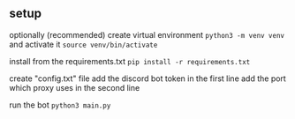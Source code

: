 setup
---
optionally (recommended) create virtual environment `python3 -m venv venv`
and activate it `source venv/bin/activate`

install from the requirements.txt
`pip install -r requirements.txt`

create "config.txt" file
add the discord bot token in the first line 
add the port which proxy uses in the second line

run the bot 
`python3 main.py`